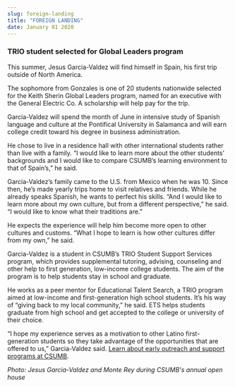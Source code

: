 ```yaml
---
slug: foreign-landing
title: "FOREIGN LANDING"
date: January 01 2020
---
```


 
<h3>TRIO student selected for Global Leaders program</h3>
<p>
  This summer, Jesus Garcia-Valdez will find himself in Spain, his first trip
  outside of North America.
</p>
<p>
  The sophomore from Gonzales is one of 20 students nationwide selected for the
  Keith Sherin Global Leaders program, named for an executive with the General
  Electric Co. A scholarship will help pay for the trip.
</p>
<p>
  Garcia-Valdez will spend the month of June in intensive study of Spanish
  language and culture at the Pontifical University in Salamanca and will earn
  college credit toward his degree in business administration.
</p>
<p>
  He chose to live in a residence hall with other international students rather
  than live with a family. “I would like to learn more about the other students’
  backgrounds and I would like to compare CSUMB’s learning environment to that
  of Spain’s,” he said.
</p>
<p>
  Garcia-Valdez’s family came to the U.S. from Mexico when he was 10. Since
  then, he’s made yearly trips home to visit relatives and friends. While he
  already speaks Spanish, he wants to perfect his skills. “And I would like to
  learn more about my own culture, but from a different perspective,” he said.
  “I would like to know what their traditions are.”
</p>
<p>
  He expects the experience will help him become more open to other cultures and
  customs. “What I hope to learn is how other cultures differ from my own,” he
  said.
</p>
<p>
  Garcia-Valdez is a student in CSUMB’s TRIO Student Support Services program,
  which provides supplemental tutoring, advising, counseling and other help to
  first generation, low-income college students. The aim of the program is to
  help students stay in school and graduate.
</p>
<p>
  He works as a peer mentor for Educational Talent Search, a TRIO program aimed
  at low-income and first-generation high school students. It’s his way of
  “giving back to my local community,” he said. ETS helps students graduate from
  high school and get accepted to the college or university of their choice.
</p>
<p>
  “I hope my experience serves as a motivation to other Latino first-generation
  students so they take advantage of the opportunities that are offered to us,”
  Garcia-Valdez said.
  <a href="https://eosp.csumb.edu/our-programs-0"
    >Learn about early outreach and support programs at CSUMB</a
  >.
</p>
<p>
  <em
    >Photo: Jesus Garcia-Valdez and Monte Rey during CSUMB's annual open
    house</em
  >
</p>
 
